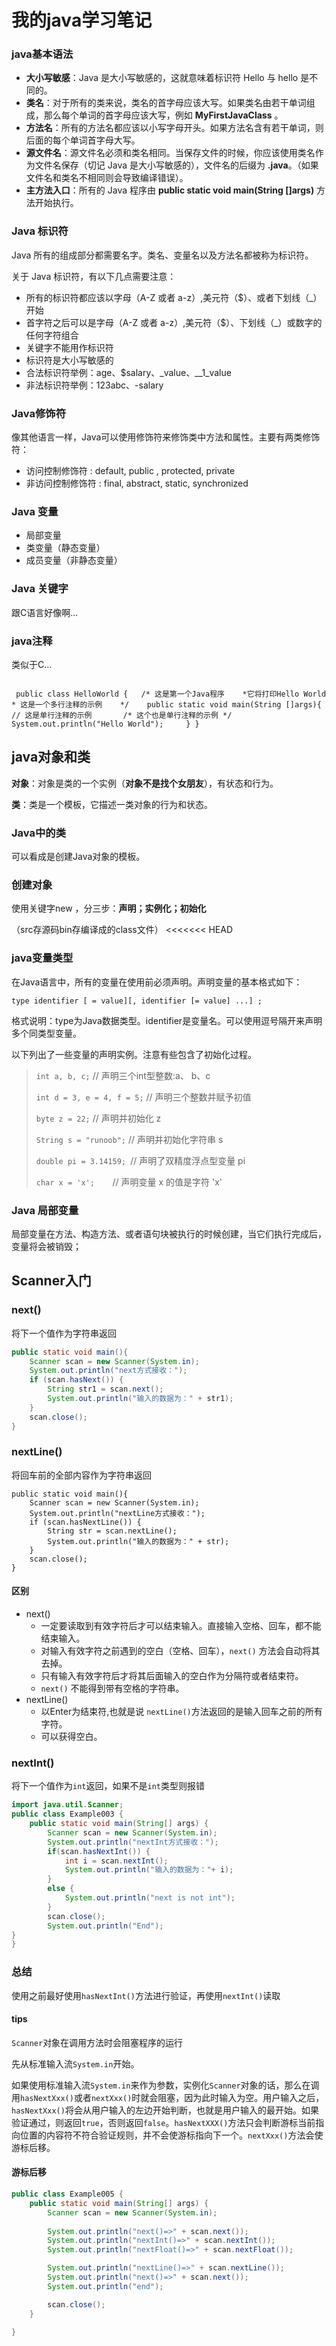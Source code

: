 # 我的java学习笔记

### java基本语法

- **大小写敏感**：Java 是大小写敏感的，这就意味着标识符 Hello 与 hello 是不同的。
- **类名**：对于所有的类来说，类名的首字母应该大写。如果类名由若干单词组成，那么每个单词的首字母应该大写，例如 **MyFirstJavaClass** 。
- **方法名**：所有的方法名都应该以小写字母开头。如果方法名含有若干单词，则后面的每个单词首字母大写。
- **源文件名**：源文件名必须和类名相同。当保存文件的时候，你应该使用类名作为文件名保存（切记 Java 是大小写敏感的），文件名的后缀为 **.java**。（如果文件名和类名不相同则会导致编译错误）。
- **主方法入口**：所有的 Java 程序由 **public static void main(String []args)** 方法开始执行。

### Java 标识符

Java 所有的组成部分都需要名字。类名、变量名以及方法名都被称为标识符。

关于 Java 标识符，有以下几点需要注意：

- 所有的标识符都应该以字母（A-Z 或者 a-z）,美元符（$）、或者下划线（_）开始
- 首字符之后可以是字母（A-Z 或者 a-z）,美元符（$）、下划线（_）或数字的任何字符组合
- 关键字不能用作标识符
- 标识符是大小写敏感的
- 合法标识符举例：age、$salary、_value、__1_value
- 非法标识符举例：123abc、-salary

### Java修饰符

像其他语言一样，Java可以使用修饰符来修饰类中方法和属性。主要有两类修饰符：

- 访问控制修饰符 : default, public , protected, private
- 非访问控制修饰符 : final, abstract, static, synchronized

### Java 变量

- 局部变量
- 类变量（静态变量）
- 成员变量（非静态变量）

### Java 关键字

跟C语言好像啊...

### java注释

类似于C...

```

 public class HelloWorld {   /* 这是第一个Java程序    *它将打印Hello World    * 这是一个多行注释的示例    */    public static void main(String []args){       // 这是单行注释的示例       /* 这个也是单行注释的示例 */       System.out.println("Hello World");     } } 

```

## java对象和类

 **对象**：对象是类的一个实例（**对象不是找个女朋友**），有状态和行为。  

 **类**：类是一个模板，它描述一类对象的行为和状态。  

### Java中的类

 可以看成是创建Java对象的模板。 

### 创建对象

 使用关键字new ，分三步：**声明；实例化；初始化**





（src存源码bin存编译成的class文件）
<<<<<<< HEAD

### java变量类型

在Java语言中，所有的变量在使用前必须声明。声明变量的基本格式如下：  

```type identifier [ = value][, identifier [= value] ...] ;```

格式说明：type为Java数据类型。identifier是变量名。可以使用逗号隔开来声明多个同类型变量。

以下列出了一些变量的声明实例。注意有些包含了初始化过程。

> ```int a, b, c;```     // 声明三个int型整数:a、 b、c  
>
> ```int d = 3, e = 4, f = 5;``` // 声明三个整数并赋予初值  
>
> ```byte z = 22;```     // 声明并初始化 z  
>
> ```String s = "runoob";```  // 声明并初始化字符串 s  
>
> ```double pi = 3.14159; ```// 声明了双精度浮点型变量 pi  
>
> ```char x = 'x';    ```// 声明变量 x 的值是字符 'x'  

### Java 局部变量

局部变量在方法、构造方法、或者语句块被执行的时候创建，当它们执行完成后，变量将会被销毁；

## Scanner入门

### next()

将下一个值作为字符串返回

```java
public static void main(){
    Scanner scan = new Scanner(System.in);
    System.out.println("next方式接收：");
    if (scan.hasNext()) {
        String str1 = scan.next();
        System.out.println("输入的数据为：" + str1);
    }
    scan.close();
}
```

### nextLine()

 将回车前的全部内容作为字符串返回 

```
public static void main(){
    Scanner scan = new Scanner(System.in);
    System.out.println("nextLine方式接收：");
    if (scan.hasNextLine()) {    
        String str = scan.nextLine();    
        System.out.println("输入的数据为：" + str);
    }
    scan.close();
}
```

#### 区别

- next()
  - 一定要读取到有效字符后才可以结束输入。直接输入空格、回车，都不能结束输入。
  - 对输入有效字符之前遇到的空白（空格、回车），`next()` 方法会自动将其去掉。
  - 只有输入有效字符后才将其后面输入的空白作为分隔符或者结束符。
  - `next()` 不能得到带有空格的字符串。
- nextLine()
  - 以Enter为结束符,也就是说 `nextLine()`方法返回的是输入回车之前的所有字符。
  - 可以获得空白。

### nextInt() 

 将下一个值作为`int`返回，如果不是`int`类型则报错 

``` java
import java.util.Scanner;
public class Example003 {
	public static void main(String[] args) {
		Scanner scan = new Scanner(System.in);
		System.out.println("nextInt方式接收：");
		if(scan.hasNextInt()) {
		    int i = scan.nextInt();
		    System.out.println("输入的数据为："+ i);
		}
		else {
			System.out.println("next is not int");
		}
		scan.close();
		System.out.println("End");
}
}
```

### 总结

使用之前最好使用```hasNextInt()```方法进行验证，再使用```nextInt()```读取   

#### tips

 `Scanner`对象在调用方法时会阻塞程序的运行   

先从标准输入流`System.in`开始。  

如果使用标准输入流`System.in`来作为参数，实例化`Scanner`对象的话，那么在调用`hasNextXxx()`或者`nextXxx()`时就会阻塞，因为此时输入为空。用户输入之后，`hasNextXxx()`将会从用户输入的左边开始判断，也就是用户输入的最开始。如果验证通过，则返回`true`，否则返回`false`。`hasNextXXX()`方法只会判断游标当前指向位置的内容符不符合验证规则，并不会使游标指向下一个。`nextXxx()`方法会使游标后移。

#### 游标后移

```java
public class Example005 {
	public static void main(String[] args) {
		Scanner scan = new Scanner(System.in);
        
		System.out.println("next()=>" + scan.next());
		System.out.println("nextInt()=>" + scan.nextInt());
		System.out.println("nextFloat()=>" + scan.nextFloat());

		System.out.println("nextLine()=>" + scan.nextLine());
		System.out.println("next()=>" + scan.next());
		System.out.println("end");

		scan.close();
	}

}
```
